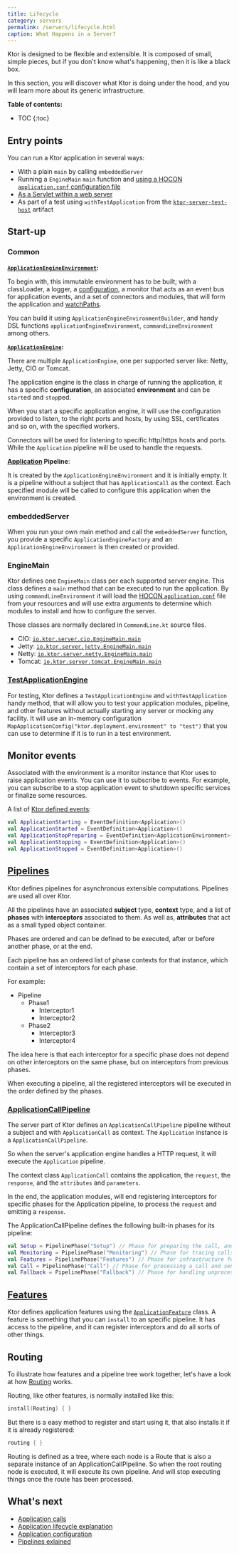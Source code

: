 ```yaml
---
title: Lifecycle
category: servers
permalink: /servers/lifecycle.html
caption: What Happens in a Server?  
---
```


Ktor is designed to be flexible and extensible. It is composed
of small, simple pieces, but if you don't know what's happening, then it is like a black box.

In this section, you will discover what Ktor is doing under the hood, and you will learn more
about its generic infrastructure. 

**Table of contents:**

* TOC
{:toc}

## Entry points

You can run a Ktor application in several ways:

* With a plain `main` by calling `embeddedServer`
* Running a `EngineMain` `main` function and [using a HOCON `application.conf` configuration file](/servers/configuration.html)
* [As a Servlet within a web server](https://github.com/ktorio/ktor-samples/tree/master/deployment)
* As part of a test using `withTestApplication` from the [`ktor-server-test-host`](https://github.com/ktorio/ktor/tree/master/ktor-server/ktor-server-test-host) artifact

## Start-up

### Common

**[`ApplicationEngineEnvironment`](https://github.com/ktorio/ktor/blob/master/ktor-server/ktor-server-host-common/jvm/src/io/ktor/server/engine/ApplicationEngineEnvironment.kt):**

To begin with, this immutable environment has to be built;
with a classLoader, a logger, a [configuration](/servers/configuration.html),
a monitor that acts as an event bus for application events,
and a set of connectors and modules, that will form the application and [watchPaths](/servers/autoreload.html).

You can build it using `ApplicationEngineEnvironmentBuilder`,
and handy DSL functions `applicationEngineEnvironment`, `commandLineEnvironment` among others.

**[`ApplicationEngine`](https://github.com/ktorio/ktor/blob/master/ktor-server/ktor-server-host-common/jvm/src/io/ktor/server/engine/ApplicationEngine.kt):**

There are multiple `ApplicationEngine`, one per supported server like:
Netty, Jetty, CIO or Tomcat.

The application engine is the class in charge of running the application,
it has a specific **configuration**, an associated **environment** and can be `start`ed and `stop`ped.

When you start a specific application engine, it will use the configuration
provided to listen, to the right ports and hosts,
by using SSL, certificates and so on, with the specified workers.

Connectors will be used for listening to specific http/https hosts and ports.
While the `Application` pipeline will be used to handle the requests. 

**[Application](https://github.com/ktorio/ktor/blob/master/ktor-server/ktor-server-core/jvm/src/io/ktor/application/Application.kt) Pipeline**:

It is created by the `ApplicationEngineEnvironment` and it is initially empty.
It is a pipeline without a subject that has `ApplicationCall` as the context.
Each specified module will be called to configure this application when the
environment is created.

### embeddedServer

When you run your own main method and call the `embeddedServer` function,
you provide a specific `ApplicationEngineFactory` and
an `ApplicationEngineEnvironment` is then created or provided.

### EngineMain

Ktor defines one `EngineMain` class per each supported server engine.
This class defines a `main` method that can be executed to run the application.
By using `commandLineEnvironment` it will load the [HOCON `application.conf`](/servers/configuration.html)
file from your resources and will use extra arguments to determine which modules to install
and how to configure the server. 

Those classes are normally declared in `CommandLine.kt` source files.

* CIO: [`io.ktor.server.cio.EngineMain.main`](https://github.com/ktorio/ktor/blob/master/ktor-server/ktor-server-cio/jvm/src/io/ktor/server/cio/EngineMain.kt)
* Jetty: [`io.ktor.server.jetty.EngineMain.main`](https://github.com/ktorio/ktor/blob/master/ktor-server/ktor-server-jetty/jvm/src/io/ktor/server/jetty/EngineMain.kt)
* Netty: [`io.ktor.server.netty.EngineMain.main`](https://github.com/ktorio/ktor/blob/master/ktor-server/ktor-server-netty/jvm/src/io/ktor/server/netty/EngineMain.kt)
* Tomcat: [`io.ktor.server.tomcat.EngineMain.main`](https://github.com/ktorio/ktor/blob/master/ktor-server/ktor-server-tomcat/jvm/src/io/ktor/server/tomcat/EngineMain.kt)

### [TestApplicationEngine](https://github.com/ktorio/ktor/blob/master/ktor-server/ktor-server-test-host/jvm/src/io/ktor/server/testing/TestApplicationEngine.kt)

For testing, Ktor defines a `TestApplicationEngine` and `withTestApplication` handy method,
that will allow you to test your application modules, pipeline, and other features without
actually starting any server or mocking any facility.
It will use an in-memory configuration `MapApplicationConfig("ktor.deployment.environment" to "test")`
that you can use to determine if it is to run in a test environment.

## Monitor events

Associated with the environment is a monitor instance that Ktor uses to raise application events.
You can use it to subscribe to events. For example, you can subscribe to a stop application event
to shutdown specific services or finalize some resources.

A list of [Ktor defined events](https://github.com/ktorio/ktor/blob/master/ktor-server/ktor-server-core/jvm/src/io/ktor/application/ApplicationEvents.kt):  

```kotlin
val ApplicationStarting = EventDefinition<Application>()
val ApplicationStarted = EventDefinition<Application>()
val ApplicationStopPreparing = EventDefinition<ApplicationEnvironment>()
val ApplicationStopping = EventDefinition<Application>()
val ApplicationStopped = EventDefinition<Application>()
```

## [Pipelines](https://github.com/ktorio/ktor/blob/master/ktor-utils/common/src/io/ktor/util/pipeline/Pipeline.kt)

Ktor defines pipelines for asynchronous extensible computations. Pipelines are used all over Ktor.

All the pipelines have an associated **subject** type, **context** type, and a list of **phases**
with **interceptors** associated to them. As well as, **attributes** that act as a small typed object container.

Phases are ordered and can be defined to be executed, after or before another phase, or at the end.

Each pipeline has an ordered list of phase contexts for that instance, which contain a set of
interceptors for each phase.

For example:

* Pipeline
    * Phase1
        * Interceptor1
        * Interceptor2
    * Phase2
        * Interceptor3
        * Interceptor4

The idea here is that each interceptor for a specific phase does not depend on other interceptors
on the same phase, but on interceptors from previous phases.

When executing a pipeline, all the registered interceptors will be executed in the order defined by the phases.

### [ApplicationCallPipeline](https://github.com/ktorio/ktor/blob/master/ktor-server/ktor-server-core/jvm/src/io/ktor/application/ApplicationCallPipeline.kt)

The server part of Ktor defines an `ApplicationCallPipeline` pipeline without a subject
and with `ApplicationCall` as context.
The `Application` instance is a `ApplicationCallPipeline`.

So when the server's application engine handles a HTTP request, it will execute the `Application`
pipeline.

The context class `ApplicationCall` contains the application, the `request`, the `response`,
and the `attributes` and `parameters`.

In the end, the application modules, will end registering interceptors
for specific phases for the Application pipeline, to process the `request` and emitting a `response`.  

The ApplicationCallPipeline defines the following built-in phases for its pipeline:

```kotlin
val Setup = PipelinePhase("Setup") // Phase for preparing the call, and processing attributes
val Monitoring = PipelinePhase("Monitoring") // Phase for tracing calls: logging, metrics, error handling etc. 
val Features = PipelinePhase("Features") // Phase for infrastructure features, most intercept at this phase
val Call = PipelinePhase("Call") // Phase for processing a call and sending a response
val Fallback = PipelinePhase("Fallback") // Phase for handling unprocessed calls
```

## [Features](/advanced/features)

Ktor defines application features using the [`ApplicationFeature`](https://github.com/ktorio/ktor/blob/master/ktor-server/ktor-server-core/jvm/src/io/ktor/application/ApplicationFeature.kt) class.
A feature is something that you can `install` to an specific pipeline.
It has access to the pipeline, and it can register interceptors and do all sorts of other things.

## Routing

To illustrate how features and a pipeline tree work together, let's have a look at how [Routing](/servers/features/routing.html) works.

Routing, like other features, is normally installed like this:

```kotlin
install(Routing) { }
```

But there is a easy method to register and start using it, that also installs it if it is already registered:

```kotlin
routing { }
```

Routing is defined as a tree, where each node is a Route that is also a separate instance of an ApplicationCallPipeline.
So when the root routing node is executed, it will execute its own pipeline. And will stop executing things once
the route has been processed.

## What's next

- [Application calls](/servers/calls.html)
- [Application lifecycle explanation](/servers/lifecycle.html)
- [Application configuration](/servers/configuration.html)
- [Pipelines exlained](/advanced/pipeline)
